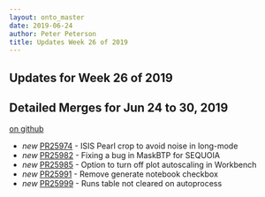 ```yaml
---
layout: onto_master
date: 2019-06-24
author: Peter Peterson
title: Updates Week 26 of 2019
---
```

Updates for Week 26 of 2019
---------------------------

Detailed Merges for Jun 24 to 30, 2019
--------------------------------------
[on github](https://github.com/mantidproject/mantid/pulls?q=is%3Apr+merged%3A2019-06-25..2019-06-30)

* *new* [PR25974](https://github.com/mantidproject/mantid/pull/25974) - ISIS Pearl crop to avoid noise in long-mode
* *new* [PR25982](https://github.com/mantidproject/mantid/pull/25982) - Fixing a bug in MaskBTP for SEQUOIA
* *new* [PR25985](https://github.com/mantidproject/mantid/pull/25985) - Option to turn off plot autoscaling in Workbench
* *new* [PR25991](https://github.com/mantidproject/mantid/pull/25991) - Remove generate notebook checkbox
* *new* [PR25999](https://github.com/mantidproject/mantid/pull/25999) - Runs table not cleared on autoprocess
